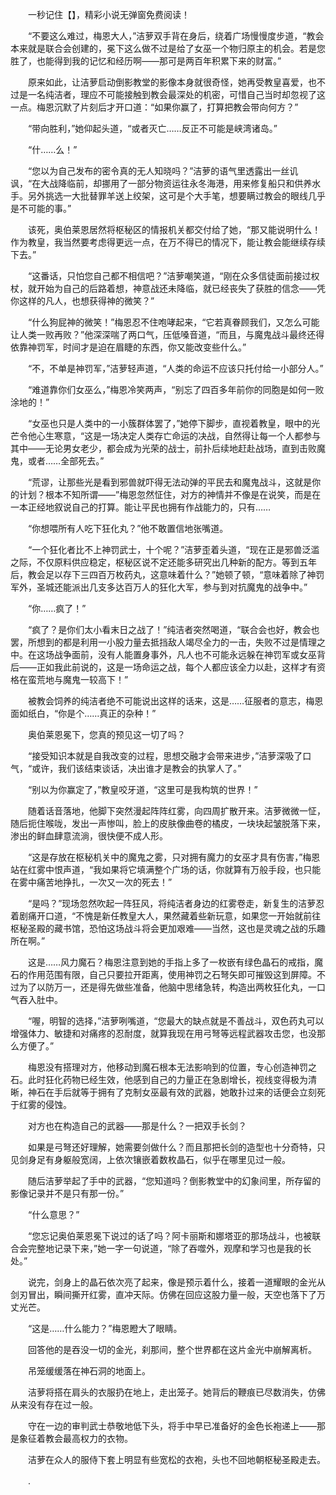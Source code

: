 　　一秒记住【】，精彩小说无弹窗免费阅读！

　　“不要这么难过，梅恩大人，”洁萝双手背在身后，绕着广场慢慢度步道，“教会本来就是联合会创建的，冕下这么做不过是给了女巫一个物归原主的机会。若是您胜了，也能得到我的记忆和经历啊——那可是两百年积累下来的财富。”

　　原来如此，让洁萝启动倒影教堂的影像本身就很奇怪，她再受教皇喜爱，也不过是一名纯洁者，理应不可能接触到教会最深处的机密，可惜自己当时却忽视了这一点。梅恩沉默了片刻后才开口道：“如果你赢了，打算把教会带向何方？”

　　“带向胜利，”她仰起头道，“或者灭亡……反正不可能是峡湾诸岛。”

　　“什……么！”

　　“您以为自己发布的密令真的无人知晓吗？”洁萝的语气里透露出一丝讥讽，“在大战降临前，却挪用了一部分物资运往永冬海港，用来修复船只和供养水手。另外挑选一大批替罪羊送上绞架，这可是个大手笔，想要瞒过教会的眼线几乎是不可能的事。”

　　该死，奥伯莱恩居然将枢秘区的情报机关都交付给了她，“那又能说明什么！作为教皇，我当然要考虑得更远一点，在万不得已的情况下，能让教会能继续存续下去。”

　　“这番话，只怕您自己都不相信吧？”洁萝嘲笑道，“刚在众多信徒面前接过权杖，就开始为自己的后路着想，神意战还未降临，就已经丧失了获胜的信念——凭你这样的凡人，也想获得神的微笑？”

　　“什么狗屁神的微笑！”梅恩忍不住咆哮起来，“它若真眷顾我们，又怎么可能让人类一败再败？”他深深喘了两口气，压低嗓音道，“而且，与魔鬼战斗最终还得依靠神罚军，时间才是迫在眉睫的东西，你又能改变些什么。”

　　“不，不单是神罚军，”洁萝轻声道，“人类的命运不应该只托付给一小部分人。”

　　“难道靠你们女巫么，”梅恩冷笑两声，“别忘了四百多年前你的同胞是如何一败涂地的！”

　　“女巫也只是人类中的一小簇群体罢了，”她停下脚步，直视着教皇，眼中的光芒令他心生寒意，“这是一场决定人类存亡命运的决战，自然得让每一个人都参与其中——无论男女老少，都会成为光荣的战士，前扑后续地赶赴战场，直到击败魔鬼，或者……全部死去。”

　　“荒谬，让那些光是看到邪兽就吓得无法动弹的平民去和魔鬼战斗，这就是你的计划？根本不知所谓——”梅恩忽然怔住，对方的神情并不像是在说笑，而是在一本正经地叙说自己的打算。能让平民也拥有作战能力的，只有……

　　“你想喂所有人吃下狂化丸？”他不敢置信地张嘴道。

　　“一个狂化者比不上神罚武士，十个呢？”洁萝歪着头道，“现在正是邪兽泛滥之际，不仅原料供应稳定，枢秘区说不定还能多研究出几种新的配方。等到五年后，教会足以存下三四百万枚药丸，这意味着什么？”她顿了顿，“意味着除了神罚军外，圣城还能派出几支多达百万人的狂化大军，参与到对抗魔鬼的战争中。”

　　“你……疯了！”

　　“疯了？是你们太小看末日之战了！”纯洁者突然喝道，“联合会也好，教会也罢，所想到的都是利用一小股力量去抵挡敌人竭尽全力的一击，失败不过是情理之中。在这场战争面前，没有人能置身事外，凡人也不可能永远躲在神罚军或女巫背后——正如我此前说的，这是一场命运之战，每个人都应该全力以赴，这样才有资格在蛮荒地与魔鬼一较高下！”

　　被教会饲养的纯洁者绝不可能说出这样的话来，这是……征服者的意志，梅恩面如纸白，“你是个……真正的杂种！”

　　奥伯莱恩冕下，您真的预见这一切了吗？

　　“接受知识本就是自我改变的过程，思想交融才会带来进步，”洁萝深吸了口气，“或许，我们该结束谈话，决出谁才是教会的执掌人了。”

　　“别以为你赢定了，”教皇咬牙道，“这里可是我构筑的世界！”

　　随着话音落地，他脚下突然漫起阵阵红雾，向四周扩散开来。洁萝微微一怔，随后扼住喉咙，发出一声惨叫，脸上的皮肤像曲卷的橘皮，一块块起皱脱落下来，渗出的鲜血肆意流淌，很快便不成人形。

　　“这是存放在枢秘机关中的魔鬼之雾，只对拥有魔力的女巫才具有伤害，”梅恩站在红雾中恨声道，“我如果将它填满整个广场的话，你就算有万般手段，也只能在雾中痛苦地挣扎，一次又一次的死去！”

　　“是吗？”现场忽然吹起一阵狂风，将纯洁者身边的红雾卷走，新复生的洁萝忍着剧痛开口道，“不愧是新任教皇大人，果然藏着些新玩意，如果您一开始就前往枢秘圣殿的藏书馆，恐怕这场战斗将会更加艰难——当然，这也是灵魂之战的乐趣所在啊。”

　　这是……风力魔石？梅恩注意到她的手指上多了一枚嵌有绿色晶石的戒指，魔石的作用范围有限，自己只要拉开距离，使用神罚之石弩矢即可摧毁这到屏障。不过为了以防万一，还是得先做些准备，他脑中思绪急转，构造出两枚狂化丸，一口气吞入肚中。

　　“喔，明智的选择，”洁萝咧嘴道，“您最大的缺点就是不善战斗，双色药丸可以增强体力、敏捷和对痛疼的忍耐度，就算我现在用弓弩等远程武器攻击您，也没那么方便了。”

　　梅恩没有搭理对方，他移动到魔石根本无法影响到的位置，专心创造神罚之石。此时狂化药物已经生效，他感到自己的力量正在急剧增长，视线变得极为清晰，神石在手后就等于拥有了克制女巫最有效的武器，她敢扑过来的话便会立刻死于红雾的侵蚀。

　　对方也在构造自己的武器——那是什么？一把双手长剑？

　　如果是弓弩还好理解，她需要剑做什么？而且那把长剑的造型也十分奇特，只见剑身足有身躯般宽阔，上依次镶嵌着数枚晶石，似乎在哪里见过一般。

　　随后洁萝举起了手中的武器，“您知道吗？倒影教堂中的幻象间里，所存留的影像记录并不是只有那一份。”

　　“什么意思？”

　　“您忘记奥伯莱恩冕下说过的话了吗？阿卡丽斯和娜塔亚的那场战斗，也被联合会完整地记录下来，”她一字一句说道，“除了吞噬外，观摩和学习也是我的长处。”

　　说完，剑身上的晶石依次亮了起来，像是预示着什么，接着一道耀眼的金光从剑刃冒出，瞬间撕开红雾，直冲天际。仿佛在回应这股力量一般，天空也落下了万丈光芒。

　　“这是……什么能力？”梅恩瞪大了眼睛。

　　回答他的是吞没一切的金光，刹那间，整个世界都在这片金光中崩解离析。

　　吊笼缓缓落在神石洞的地面上。

　　洁萝将搭在肩头的衣服扔在地上，走出笼子。她背后的鞭痕已尽数消失，仿佛从来没有存在过一般。

　　守在一边的审判武士恭敬地低下头，将手中早已准备好的金色长袍递上——那是象征着教会最高权力的衣物。

　　洁萝在众人的服侍下套上明显有些宽松的衣袍，头也不回地朝枢秘圣殿走去。

　　.
